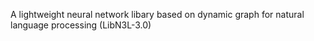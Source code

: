 A lightweight neural network libary based on dynamic graph for natural language processing (LibN3L-3.0) 
